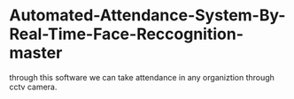 # Automated-Attendance-System-By-Real-Time-Face-Reccognition-master
through this software we can take attendance in any organiztion through cctv camera.
